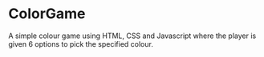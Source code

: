 # ColorGame
A simple colour game using HTML, CSS and Javascript where the player is given 6 options to pick the specified colour.
